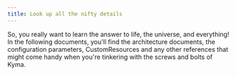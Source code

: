 ```yaml
---
title: Look up all the nifty details
---
```


So, you really want to learn the answer to life, the universe, and everything!
In the following documents, you'll find the architecture documents, the configuration parameters, CustomResources and any other references that might come handy when you're tinkering with the screws and bolts of Kyma. 
